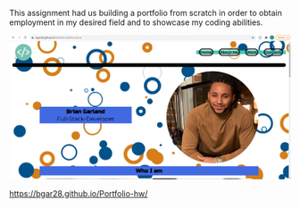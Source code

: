 This assignment had us building a portfolio from scratch in order to obtain employment in my desired field and to showcase my coding abilities.

![Screenshot of portfolio](https://github.com/Bgar28/Portfolio-hw/blob/main/images/screenshot-portfolio-live.png)

https://bgar28.github.io/Portfolio-hw/